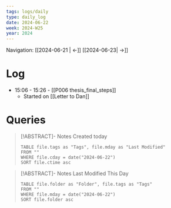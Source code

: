 ```yaml
---
tags: logs/daily
type: daily_log
date: 2024-06-22
week: 2024-W25
year: 2024
---
```

Navigation: [[2024-06-21 | <-]] [[2024-06-23| ->]]

# Log
- 15:06 - 15:26 - [[P006 thesis_final_steps]]
    - Started on [[Letter to Dan]]

# Queries
> [!ABSTRACT]- Notes Created today
> ```dataview
> TABLE file.tags as "Tags", file.mday as "Last Modified"
> FROM ""
> WHERE file.cday = date("2024-06-22")
> SORT file.ctime asc
> ```

> [!ABSTRACT]- Notes Last Modified This Day
> ```dataview
> TABLE file.folder as "Folder", file.tags as "Tags"
> FROM ""
> WHERE file.mday = date("2024-06-22")
> SORT file.folder asc
> ```
